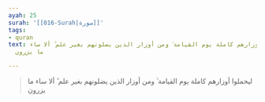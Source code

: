 ```yaml
---
ayah: 25
surah: '[[016-Surah|سورة]]'
tags:
- quran
text: ليحملوا أوزارهم كاملة يوم القيامة ۙ ومن أوزار الذين يضلونهم بغير علم ۗ ألا ساء
  ما يزرون

---
```

> ليحملوا أوزارهم كاملة يوم القيامة ۙ ومن أوزار الذين يضلونهم بغير علم ۗ ألا ساء ما يزرون
